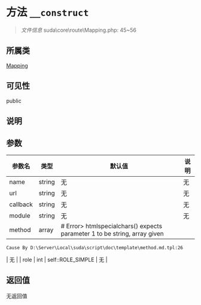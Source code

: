 # 方法 `__construct`

> *文件信息* suda\core\route\Mapping.php: 45~56

## 所属类 

[Mapping](../Mapping.md)

## 可见性

public

## 说明



## 参数


| 参数名 | 类型 | 默认值 | 说明 |
|--------|-----|-------|-------|
| name |  string | 无 | 无 |
| url |  string | 无 | 无 |
| callback |  string | 无 | 无 |
| module |  string | 无 | 无 |
| method |  array | # Error> htmlspecialchars() expects parameter 1 to be string, array given
	Cause By D:\Server\Local\suda\script\doc\template\method.md.tpl:26
 | 无 |
| role |  int | self::ROLE_SIMPLE | 无 |



## 返回值

无返回值
